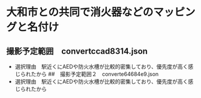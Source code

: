 # 大和市との共同で消火器などのマッピングと名付け

## 撮影予定範囲　convertccad8314.json　
- 選択理由　駅近くにAEDや防火水槽が比較的密集しており、優先度が高く感じられたから
##　撮影予定範囲２　converte64684e9.json
-  選択理由　駅近くにAEDや防火水槽が比較的密集しており、優先度が高く感じられたから
